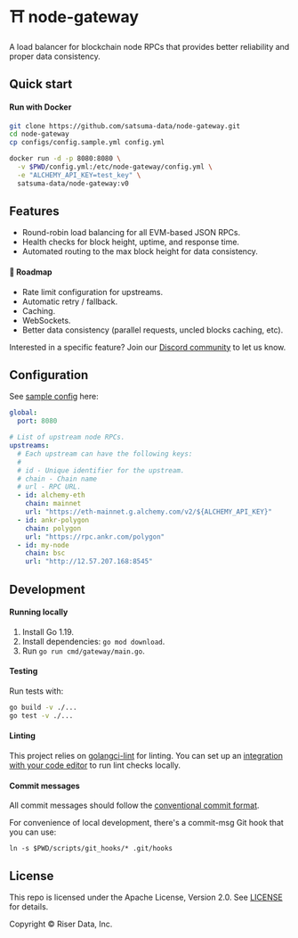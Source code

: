 # ⛩ node-gateway

A load balancer for blockchain node RPCs that provides better reliability and proper
data consistency.

## Quick start

#### Run with Docker

```sh
git clone https://github.com/satsuma-data/node-gateway.git
cd node-gateway
cp configs/config.sample.yml config.yml

docker run -d -p 8080:8080 \
  -v $PWD/config.yml:/etc/node-gateway/config.yml \
  -e "ALCHEMY_API_KEY=test_key" \
  satsuma-data/node-gateway:v0
```

## Features

- Round-robin load balancing for all EVM-based JSON RPCs.
- Health checks for block height, uptime, and response time.
- Automated routing to the max block height for data consistency.

#### 🔮 Roadmap

- Rate limit configuration for upstreams.
- Automatic retry / fallback.
- Caching.
- WebSockets.
- Better data consistency (parallel requests, uncled blocks caching, etc).

Interested in a specific feature? Join our [Discord community]() to let us know.

## Configuration

See [sample config](/configs/config.sample.yml) here:

```yaml
global:
  port: 8080

# List of upstream node RPCs.
upstreams:
  # Each upstream can have the following keys:
  #
  # id - Unique identifier for the upstream.
  # chain - Chain name
  # url - RPC URL.
  - id: alchemy-eth
    chain: mainnet
    url: "https://eth-mainnet.g.alchemy.com/v2/${ALCHEMY_API_KEY}"
  - id: ankr-polygon
    chain: polygon
    url: "https://rpc.ankr.com/polygon"
  - id: my-node
    chain: bsc
    url: "http://12.57.207.168:8545"
```

## Development

#### Running locally

1. Install Go 1.19.
2. Install dependencies: `go mod download`.
3. Run `go run cmd/gateway/main.go`.

#### Testing

Run tests with:

```sh
go build -v ./...
go test -v ./...
```

#### Linting

This project relies on [golangci-lint](https://github.com/golangci/golangci-lint) for linting. You can set up an [integration with your code editor](https://golangci-lint.run/usage/integrations/) to run lint checks locally.

#### Commit messages

All commit messages should follow the [conventional commit format](https://conventionalcommits.org).

For convenience of local development, there's a commit-msg Git hook that you can use:

```
ln -s $PWD/scripts/git_hooks/* .git/hooks
```

## License

This repo is licensed under the Apache License, Version 2.0. See [LICENSE]() for details.

Copyright © Riser Data, Inc.
